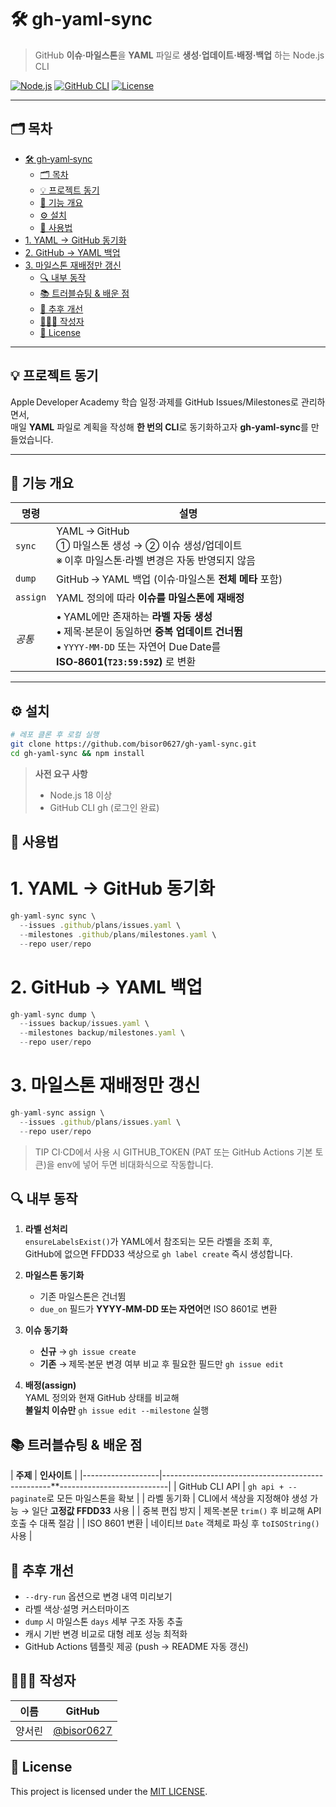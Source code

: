 # 🛠️ gh‑yaml‑sync

> GitHub **이슈·마일스톤**을 **YAML** 파일로 **생성·업데이트·배정·백업** 하는 Node.js CLI

[![Node.js](https://img.shields.io/badge/Node.js-18%2B-brightgreen)]()
[![GitHub CLI](https://img.shields.io/badge/gh--cli-required-blue)]()
[![License](https://img.shields.io/badge/license-MIT-green.svg)]()

---

## 🗂 목차
- [🛠️ gh‑yaml‑sync](#️-ghyamlsync)
  - [🗂 목차](#-목차)
  - [💡 프로젝트 동기](#-프로젝트-동기)
  - [📌 기능 개요](#-기능-개요)
  - [⚙️ 설치](#️-설치)
  - [🚀 사용법](#-사용법)
- [1. YAML → GitHub 동기화](#1-yaml--github-동기화)
- [2. GitHub → YAML 백업](#2-github--yaml-백업)
- [3. 마일스톤 재배정만 갱신](#3-마일스톤-재배정만-갱신)
  - [🔍 내부 동작](#-내부-동작)
  - [📚 트러블슈팅 \& 배운 점](#-트러블슈팅배운-점)
  - [📝 추후 개선](#-추후-개선)
  - [🙋🏻‍♀️ 작성자](#️-작성자)
  - [📝 License](#-license)

---

## 💡 프로젝트 동기
Apple Developer Academy 학습 일정·과제를 GitHub Issues/Milestones로 관리하면서,  
매일 **YAML** 파일로 계획을 작성해 **한 번의 CLI**로 동기화하고자 **gh‑yaml‑sync**를 만들었습니다.

---

## 📌 기능 개요

| 명령 | 설명 |
|------|------|
| `sync` | YAML → GitHub<br>① 마일스톤 생성 → ② 이슈 생성/업데이트<br>※ 이후 마일스톤·라벨 변경은 자동 반영되지 않음 |
| `dump` | GitHub → YAML 백업 (이슈·마일스톤 **전체 메타** 포함) |
| `assign` | YAML 정의에 따라 **이슈를 마일스톤에 재배정** |
| _공통_ | • YAML에만 존재하는 **라벨 자동 생성**<br>• 제목·본문이 동일하면 **중복 업데이트 건너뜀**<br>• `YYYY‑MM‑DD` 또는 자연어 Due Date를 **ISO‑8601(`T23:59:59Z`)** 로 변환 |

---

## ⚙️ 설치

```bash
# 레포 클론 후 로컬 실행
git clone https://github.com/bisor0627/gh-yaml-sync.git
cd gh-yaml-sync && npm install
```

> **사전 요구 사항**
> - Node.js 18 이상
> - GitHub CLI gh (로그인 완료)


## 🚀 사용법

# 1. YAML → GitHub 동기화

```javascript
gh-yaml-sync sync \
  --issues .github/plans/issues.yaml \
  --milestones .github/plans/milestones.yaml \
  --repo user/repo
```

# 2. GitHub → YAML 백업

```javascript
gh-yaml-sync dump \
  --issues backup/issues.yaml \
  --milestones backup/milestones.yaml \
  --repo user/repo
```

# 3. 마일스톤 재배정만 갱신

```javascript
gh-yaml-sync assign \
  --issues .github/plans/issues.yaml \
  --repo user/repo
```

> TIP CI·CD에서 사용 시 GITHUB_TOKEN (PAT 또는 GitHub Actions 기본 토큰)을 env에 넣어 두면 비대화식으로 작동합니다.


## 🔍 내부 동작

1. **라벨 선처리**  
   `ensureLabelsExist()`가 YAML에서 참조되는 모든 라벨을 조회 후,  
   GitHub에 없으면  FFDD33 색상으로 `gh label create` 즉시 생성합니다.

2. **마일스톤 동기화**  
   - 기존 마일스톤은 건너뜀  
   - `due_on` 필드가 **YYYY‑MM‑DD 또는 자연어**면 ISO 8601로 변환

3. **이슈 동기화**  
   - **신규** → `gh issue create`  
   - **기존** → 제목·본문 변경 여부 비교 후 필요한 필드만 `gh issue edit`

4. **배정(assign)**  
   YAML 정의와 현재 GitHub 상태를 비교해  
   **불일치 이슈만** `gh issue edit --milestone` 실행


## 📚 트러블슈팅 & 배운 점

| **주제**          | **인사이트**                                                                 |
|-------------------|--------------------------------------------------**---------------------------|
| GitHub CLI API    | `gh api + --paginate`로 모든 마일스톤을 확보                                 |
| 라벨 동기화        | CLI에서 색상을 지정해야 생성 가능 → 일단 **고정값 FFDD33** 사용             |
| 중복 편집 방지     | 제목·본문 `trim()` 후 비교해 API 호출 수 대폭 절감                          |
| ISO 8601 변환      | 네이티브 `Date` 객체로 파싱 후 `toISOString()` 사용                        |


## 📝 추후 개선

- `--dry-run` 옵션으로 변경 내역 미리보기
- 라벨 색상·설명 커스터마이즈
- `dump` 시 마일스톤 `days` 세부 구조 자동 추출
- 캐시 기반 변경 비교로 대형 레포 성능 최적화
- GitHub Actions 템플릿 제공 (push → README 자동 갱신)


## 🙋🏻‍♀️ 작성자

| **이름** | **GitHub**                     |
|----------|--------------------------------|
| 양서린    | [@bisor0627](https://github.com/bisor0627) |


## 📝 License

This project is licensed under the [MIT LICENSE](https://choosealicense.com).